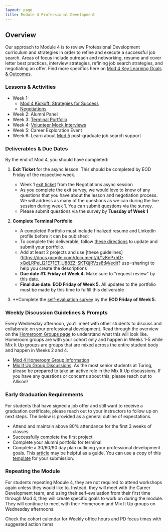 ```yaml
---
layout: page
title: Module 4 Professional Development
---
```


## Overview
Our approach to Module 4 is to review Professional Development curriculum and strategies in order to refine and execute a successful job search. Areas of focus include outreach and networking, resume and cover letter best practices, interview strategies, refining job search strategies, and negotiating an offer. Find more specifics here on [Mod 4 Key Learning Goals & Outcomes](/module_four/mod4_learning_goals).

### Lessons & Activities

* Week 1: 
  * [Mod 4 Kickoff: Strategies for Success](/module_four/week1_kickoff)
  * [Negotiations](/module_four/negotiations)
* Week 2: Alumni Panel
* Week 3: [Terminal Portfolio](https://careerdev.turing.edu/module_three/mod3_week1)
* Week 4: [Volunteer Mock Interviews](/module_four/mod4_mock_interviews)
* Week 5: Career Exploration Event
* Week 6: Learn about [Mod 5](/module-5/index) post-graduate job search support

### Deliverables & Due Dates

By the end of Mod 4, you should have completed:

1. **Exit Ticket** for the async lesson. This should be completed by EOD Friday of the respective week. 
   * Week 1 [exit ticket](https://forms.gle/v9vb4doeBpE3WNHZ8) from the Negotiations async session
   * As you complete the exit survey, we would love to know of any questions that you have about the lesson and negotiation process. We will                  address as many of the questions as we can during the live session during week 1. You can submit questions via the survey.
   * Please submit questions via the survey by **Tuesday of Week 1** 
   
2. **Complete Terminal Portfolio**
   * A completed Portfolio must include finalized resume and LinkedIn profile before it can be publshed: 
   * To complete this deliverable, follow [these directions](/resources/terminal_directions) to update and submit your portfolio. 
   * Add at least 2 projects and use [these guidelines](https://docs.google.com/document/d/1zKePxhD-xQdLRPeLI21E71ET_U88ZZ-SKTQjRVzs8tM/edit?         usp=sharing) to help you create the descriptions 
   * **Due date #1: Friday of Week 4.** Make sure to "request review" by this date.
   * **Final due date: EOD Friday of Week 5.** All updates to the portfolio must be made by this time to fulfill this deliverable

 3. **Complete the [self-evaluation survey](https://airtable.com/shrsS9pDedt4Jvnkd) by the **EOD Friday of Week 5.** 

### Weekly Discussion Guidelines & Prompts
Every Wednesday afternoon, you'll meet with other students to discuss and collaborate on your professional development. Read through the overview on the [Homeroom Groups page](/student_discussion_groups/index) to understand what this will look like. Homeroom groups are with your cohort only and happen in Weeks 1-5 while Mix It Up groups are groups that are mixed across the entire student body and happen in Weeks 2 and 4.

  * [Mod 4 Homeroom Group Information](/student_discussion_groups/mod4_homeroom_discussion_prompts)
  * [Mix It Up Group Discussions](/mixed_groups/index). As the most senior students at Turing, please be prepared to take an active role in the Mix It Up discussions. If you have any questions or concerns about this, please reach out to Allison!

### Early Graduation Requirements

For students that have signed a job offer and still want to receive a graduation certificate, please reach out to your instructors to follow up on next steps. The below is provided as a general outline of expectations.

  * Attend and maintain above 80% attendance for the first 3 weeks of classes
  * Successfully complete the first project
  * Complete your alumni portfolio for terminal
  * Complete a 30/60/90 day plan outlining your professional development goals. This [article](https://www.themuse.com/advice/30-60-90-day-plan-instructions-template-example) may be helpful as a guide. You can use a copy of this [template](https://docs.google.com/document/d/1Ak0aP-b8D99cD_uYNaw4Ojo7A8HaJnaTso_U1ooTCfo/edit#)  for your submission.

### Repeating the Module
For students repeating Module 4, they are not required to attend workshops again unless they would like to. Instead, they will meet with the Career Development team, and using their self-evaluation from their first time through Mod 4, they will create specific goals to work on during the module. They will continue to meet with their Homeroom and Mix It Up groups on Wednesday afternoons. 

Check the cohort calendar for Weekly office hours and PD focus times with suggested action items
